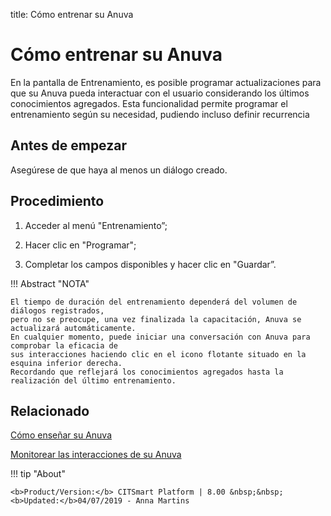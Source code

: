 title: Cómo entrenar su Anuva
# Cómo entrenar su Anuva

En la pantalla de Entrenamiento, es posible programar actualizaciones para que su Anuva pueda interactuar con el usuario considerando los últimos conocimientos agregados. Esta funcionalidad permite programar el entrenamiento según su necesidad, pudiendo incluso definir recurrencia

Antes de empezar
--------------

Asegúrese de que haya al menos un diálogo creado.

Procedimiento
-----------

1. Acceder al menú "Entrenamiento”;

2. Hacer clic en "Programar";

3. Completar los campos disponibles y hacer clic en "Guardar”.


!!! Abstract "NOTA"
    
    El tiempo de duración del entrenamiento dependerá del volumen de diálogos registrados,
    pero no se preocupe, una vez finalizada la capacitación, Anuva se actualizará automáticamente.
    En cualquier momento, puede iniciar una conversación con Anuva para comprobar la eficacia de
    sus interacciones haciendo clic en el icono flotante situado en la esquina inferior derecha. 
    Recordando que reflejará los conocimientos agregados hasta la realización del último entrenamiento.
   
Relacionado
-----------

[Cómo enseñar su Anuva](/es-es/anuva/teach-anuva.html)

[Monitorear las interacciones de su Anuva](/es-es/anuva/monitoring-anuva.html)

!!! tip "About"

    <b>Product/Version:</b> CITSmart Platform | 8.00 &nbsp;&nbsp;
    <b>Updated:</b>04/07/2019 - Anna Martins

